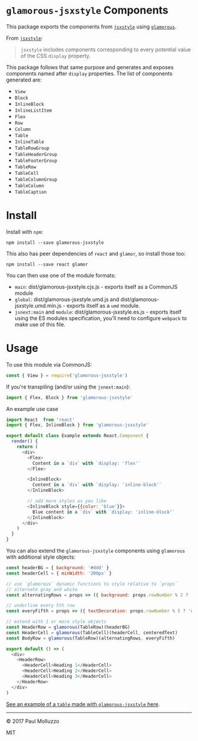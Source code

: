 # `glamorous-jsxstyle` Components

This package exports the components from [`jsxstyle`](https://github.com/smyte/jsxstyle) using [`glamorous`](https://github.com/paypal/glamorous/).

From [`jsxstyle`](https://github.com/smyte/jsxstyle):

> `jsxstyle` includes components corresponding to every potential value of the CSS `display` property.

This package follows that same purpose and generates and exposes components named after `display` properties. The list of components generated are:

* `View`
* `Block`
* `InlineBlock`
* `InlineListItem`
* `Flex`
* `Row`
* `Column`
* `Table`
* `InlineTable`
* `TableRowGroup`
* `TableHeaderGroup`
* `TableFooterGroup`
* `TableRow`
* `TableCell`
* `TableColumnGroup`
* `TableColumn`
* `TableCaption`

# Install

Install with `npm`:

`npm install --save glamorous-jsxstyle`

This also has peer dependencies of `react` and `glamor`, so install those too:

`npm install --save react glamor`


You can then use one of the module formats:

* `main`: dist/glamorous-jsxstyle.cjs.js - exports itself as a CommonJS module
* `global`: dist/glamorous-jsxstyle.umd.js and dist/glamorous-jsxstyle.umd.min.js  - exports itself as a `umd` module.
* `jsnext:main` and `module`: dist/glamorous-jsxstyle.es.js - exports itself using the ES modules specification, you'll need to configure `webpack` to make use of this file.

# Usage

To use this module via CommonJS:

```js
const { View } = require('glamorous-jsxstyle')
```

If you're transpiling (and/or using the `jsnext:main`):

```js
import { Flex, Block } from 'glamorous-jsxstyle'
```

An example use case

```js
import React  from 'react'
import { Flex, InlineBlock } from 'glamorous-jsxstyle'

export default class Example extends React.Component {
  render() {
    return (
      <div>
        <Flex>
          Content in a `div` with `display: 'flex'`
        </Flex>

        <InlineBlock>
          Content in a `div` with `display: 'inline-block'`
        </InlineBlock>

        // add more styles as you like
        <InlineBlock style={{color: 'blue'}}>
          Blue content in a `div` with `display: 'inline-block'`
        </InlineBlock>
      </div>
    )
  }
}

```

You can also extend the `glamorous-jsxstyle` components using `glamorous` with additional style objects:

```js
const headerBG = { background: '#ddd' }
const headerCell = { minWidth: '200px' }

// use `glamorous` dynamic functions to style relative to `props`
// alternate gray and white
const alternatingRows = props => ({ background: props.rowNumber % 2 ? 'gray' : 'white' })

// underline every 5th row
const everyFifth = props => ({ textDecoration: props.rowNumber % 5 ? 'underline' : '' })

// extend with 1 or more style objects
const HeaderRow = glamorous(TableRow)(headerBG)
const HeaderCell = glamorous(TableCell)(headerCell, centeredText)
const BodyRow = glamorous(TableRow)(alternatingRows, everyFifth)

export default () => (
  <div>
    <HeaderRow>
      <HeaderCell>Heading 1</HeaderCell>
      <HeaderCell>Heading 2</HeaderCell>
      <HeaderCell>Heading 3</HeaderCell>
    </HeaderRow>
  </div>
)
```

[See an example of a `table` made with `glamorous-jsxstyle` here](https://glamorous-jsxstyle-table-gbivoatqvy.now.sh).

---

© 2017 Paul Molluzzo

MIT
